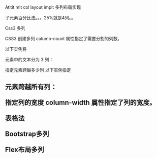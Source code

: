 Atitit mlt col layout implt 多列布局实现

子元素百分比法。。。25%就是4列。。


Css3  多列

CSS3 创建多列
column-count 属性指定了需要分割的列数。

以下实例将 <div> 元素中的文本分为 3 列：

指定元素跨越多少列
以下实例指定 <h2> 元素跨越所有列：

指定列的宽度
column-width 属性指定了列的宽度。



表格法

Bootstrap多列

Flex布局多列



